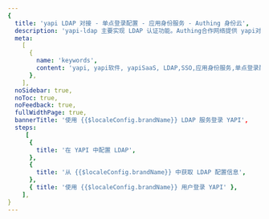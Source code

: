 ```yaml
---
{
  title: 'yapi LDAP 对接 - 单点登录配置 - 应用身份服务 - Authing 身份云',
  description: 'yapi-ldap 主要实现 LDAP 认证功能。Authing合作网络提供 yapi对接，单点登录，SSO，实现应用的快捷登录、免密登录，提升员工办公体验、增强用户体验，增强企业数字化服务水平。',
  meta:
    [
      {
        name: 'keywords',
        content: 'yapi, yapi软件, yapiSaaS, LDAP,SSO,应用身份服务,单点登录配置,Authing身份云',
      },
    ],
  noSidebar: true,
  noToc: true,
  noFeedback: true,
  fullWidthPage: true,
  bannerTitle: '使用 {{$localeConfig.brandName}} LDAP 服务登录 YAPI',
  steps:
     [
      {
        title: '在 YAPI 中配置 LDAP',
      },
      {
        title: '从 {{$localeConfig.brandName}} 中获取 LDAP 配置信息',
      },
      { title: '使用 {{$localeConfig.brandName}} 用户登录 YAPI' },
    ],
}
---
```


<IntegrationDetail/>
